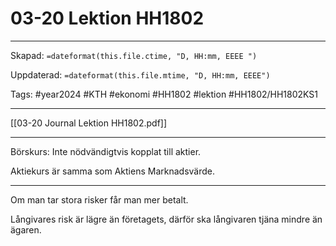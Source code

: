 # 03-20 Lektion HH1802

---

Skapad: `=dateformat(this.file.ctime, "D, HH:mm, EEEE ")`

Uppdaterad: `=dateformat(this.file.mtime, "D, HH:mm, EEEE")`

Tags: #year2024 #KTH #ekonomi #HH1802 #lektion #HH1802/HH1802KS1

---

[[03-20 Journal Lektion HH1802.pdf]]

---
Börskurs: Inte nödvändigtvis kopplat till aktier.

Aktiekurs är samma som Aktiens Marknadsvärde.

---
Om man tar stora risker får man mer betalt.

Långivares risk är lägre än företagets, därför ska långivaren tjäna mindre än ägaren.
